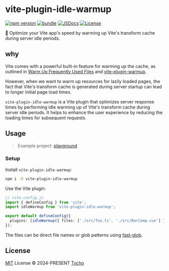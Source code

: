 # vite-plugin-idle-warmup

[![npm version][npm-version-src]][npm-version-href] [![bundle][bundle-src]][bundle-href] [![JSDocs][jsdocs-src]][jsdocs-href] [![License][license-src]][license-href]

🚀 Optimize your Vite app's speed by warming up Vite's transform cache during server idle periods.

## why

Vite comes with a powerful built-in feature for warming up the cache, as outlined in [Warm Up Frequently Used Files](https://vitejs.dev/guide/performance.html#warm-up-frequently-used-files) and [vite-plugin-warmup](https://github.com/bluwy/vite-plugin-warmup).

However, when we want to warm up resources for lazily loaded pages, the fact that Vite's transform cache is generated during server startup can lead to longer initial page load times.

`vite-plugin-idle-warmup` is a Vite plugin that optimizes server response times by performing idle warming up of Vite's transform cache during server idle periods. It helps to enhance the user experience by reducing the loading times for subsequent requests.

## Usage

> Example project: [playground](./playground)

### Setup

Install `vite-plugin-idle-warmup`:

```bash
npm i -D vite-plugin-idle-warmup
```

Use the Vite plugin:

```ts
// vite.config.js
import { defineConfig } from 'vite';
import idleWarmup from 'vite-plugin-idle-warmup';

export default defineConfig({
  plugins: [idleWarmup({ files: ['./src/foo.ts', './src/BarComp.vue'] })],
});
```

The files can be direct file names or glob patterns using [fast-glob](https://github.com/mrmlnc/fast-glob).

## License

[MIT](./LICENSE) License © 2024-PRESENT [Tycho](https://github.com/jh-leong)

<!-- Badges -->

[npm-version-src]: https://img.shields.io/npm/v/vite-plugin-idle-warmup?style=flat&colorA=080f12&colorB=1fa669
[npm-version-href]: https://npmjs.com/package/vite-plugin-idle-warmup
[bundle-src]: https://img.shields.io/bundlephobia/minzip/vite-plugin-idle-warmup?style=flat&colorA=080f12&colorB=1fa669&label=minzip
[bundle-href]: https://bundlephobia.com/result?p=vite-plugin-idle-warmup
[license-src]: https://img.shields.io/github/license/jh-leong/vite-plugin-idle-warmup.svg?style=flat&colorA=080f12&colorB=1fa669
[license-href]: https://github.com/jh-leong/vite-plugin-idle-warmup/blob/main/LICENSE
[jsdocs-src]: https://img.shields.io/badge/jsdocs-reference-080f12?style=flat&colorA=080f12&colorB=1fa669
[jsdocs-href]: https://www.jsdocs.io/package/vite-plugin-idle-warmup
